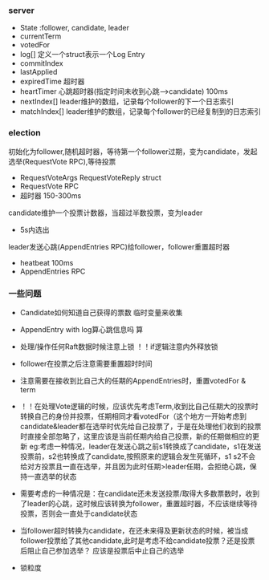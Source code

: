 ### server
- State     :follower, candidate, leader
- currentTerm
- votedFor
- log[] 定义一个struct表示一个Log Entry
- commitIndex
- lastApplied
- expiredTime   超时器
- heartTimer    心跳超时器(指定时间未收到心跳——>candidate) 100ms
- nextIndex[]   leader维护的数组，记录每个follower的下一个日志索引
- matchIndex[]  leader维护的数组，记录每个follower的已经复制到的日志索引

### election
初始化为follower,随机超时器，等待第一个follower过期，变为candidate，发起选举(RequestVote RPC),等待投票

- RequestVoteArgs RequestVoteReply struct
- RequestVote RPC
- 超时器 150-300ms

candidate维护一个投票计数器，当超过半数投票，变为leader

- 5s内选出

leader发送心跳(AppendEntries RPC)给follower，follower重置超时器

- heatbeat 100ms
- AppendEntries RPC


### 一些问题
- Candidate如何知道自己获得的票数 临时变量来收集
- AppendEntry with log算心跳信息吗 算
- 处理/操作任何Raft数据时候注意上锁 ！！if逻辑注意内外释放锁
- follower在投票之后注意需要重置超时时间
- 注意需要在接收到比自己大的任期的AppendEntries时，重置votedFor & term

- ！！在处理Vote逻辑的时候，应该优先考虑Term,收到比自己任期大的投票时转换自己的身份并投票，任期相同才看votedFor（这个地方一开始考虑到candidate&leader都在选举时优先给自己投票了，于是在处理他们收到的投票时直接全部忽略了，这里应该是当前任期内给自己投票，新的任期做相应的更新
    eg:考虑一种情况，leader在发送心跳之前s1转换成了candidate，s1在发送投票前，s2也转换成了candidate,按照原来的逻辑会发生死循环，s1 s2不会给对方投票且一直在选举，并且因为此时任期>leader任期，会拒绝心跳，保持一直选举的状态

- 需要考虑的一种情况是：在candidate还未发送投票/取得大多数票数时，收到了leader的心跳，这时候应该转换为follower，重置超时器，不应该继续等待投票，否则会一直处于candidate状态

- 当follower超时转换为candidate，在还未来得及更新状态的时候，被当成follower投票给了其他candidate,此时是考虑不给candidate投票？还是投票后阻止自己参加选举？
    应该是投票后中止自己的选举

- 锁粒度